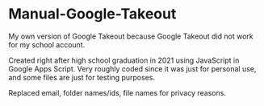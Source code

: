 # Manual-Google-Takeout
My own version of Google Takeout because Google Takeout did not work for my school account.

Created right after high school graduation in 2021 using JavaScript in Google Apps Script.
Very roughly coded since it was just for personal use, and some files are just for testing purposes.

Replaced email, folder names/ids, file names for privacy reasons.
